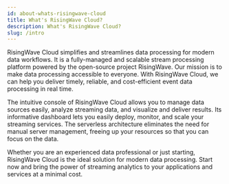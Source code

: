 ```yaml
---
id: about-whats-risingwave-cloud
title: What's RisingWave Cloud?
description: What's RisingWave Cloud?
slug: /intro
---
```


RisingWave Cloud simplifies and streamlines data processing for modern data workflows. It is a fully-managed and scalable stream processing platform powered by the open-source project RisingWave. Our mission is to make data processing accessible to everyone. With RisingWave Cloud, we can help you deliver timely, reliable, and cost-efficient event data processing in real time.

The intuitive console of RisingWave Cloud allows you to manage data sources easily, analyze streaming data, and visualize and deliver results. Its informative dashboard lets you easily deploy, monitor, and scale your streaming services. The serverless architecture eliminates the need for manual server management, freeing up your resources so that you can focus on the data.

Whether you are an experienced data professional or just starting, RisingWave Cloud is the ideal solution for modern data processing. Start now and bring the power of streaming analytics to your applications and services at a minimal cost.

<card
title="Quick start"
content="Are you ready? Check out our quick start guide to start your journey with RisingWave Cloud."
/>

<card
title="Join community"
content="Feel free to join our active RisingWave Cloud community, where you can connect with other users, and our professional team members who are always on hand to assist with your queries."
/>